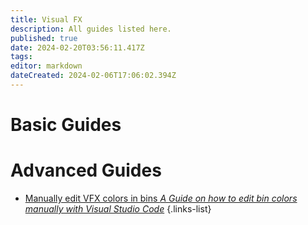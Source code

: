 ```yaml
---
title: Visual FX
description: All guides listed here.
published: true
date: 2024-02-20T03:56:11.417Z
tags: 
editor: markdown
dateCreated: 2024-02-06T17:06:02.394Z
---
```


# Basic Guides


# Advanced Guides

- [Manually edit VFX colors in bins *A Guide on how to edit bin colors manually with Visual Studio Code*](/specific-guide/coding/man-edit-vfxcolor)
{.links-list}


